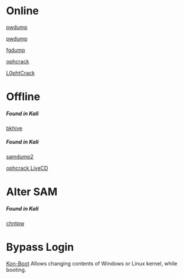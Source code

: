 # Online
[pwdump](http://foofus.net/goons/fizzgig/pwdump/)

[pwdump](https://www.tarasco.org/security/pwdump_7/)

[fgdump](http://foofus.net/goons/fizzgig/fgdump/)

[ophcrack](https://ophcrack.sourceforge.io/)

[L0phtCrack](https://l0phtcrack.gitlab.io/)

# Offline
##### Found in Kali
[bkhive]()
##### Found in Kali
[samdump2]()

[ophcrack LiveCD](https://ophcrack.sourceforge.io/download.php?type=livecd)

# Alter SAM
##### Found in Kali
[chntpw]()

# Bypass Login
[Kon-Boot](https://www.piotrbania.com/all/kon-boot/)
Allows changing contents of Windows or Linux kernel, while booting.